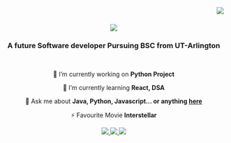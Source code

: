 <img align="right" src="https://visitor-badge.laobi.icu/badge?page_id=shahRhyme007.shahRhyme007" />

<h1 align="center">
    <img src="https://readme-typing-svg.herokuapp.com/?font=Righteous&size=35&center=true&vCenter=true&width=500&height=70&duration=4000&lines=Hi+There!+👋;+I'm+Shah+Arifur+Rahman+Rhyme!;" />
</h1>

<h3 align="center">A future Software developer Pursuing BSC from UT-Arlington</h3>

<br/>

<div align="center">
 
 🔭 I’m currently working on **Python Project**
 
 🌱 I’m currently learning **React, DSA**

💬 Ask me about **Java, Python, Javascript... or anything [here](https://github.com/shahRhyme007/shahRhyme007/issues)**

⚡ Favourite Movie **Interstellar**

 </div>
 
<div align="center"> 
  <a href="mailto:shah.ar.rhyme@gmail.com">
    <img src="https://img.shields.io/badge/Gmail-333333?style=for-the-badge&logo=gmail&logoColor=red" />
  </a>
  <a href="https://www.linkedin.com/in/shah-a-rahman-rhyme-b31005227/" target="_blank">
    <img src="https://img.shields.io/badge/LinkedIn-0077B5?style=for-the-badge&logo=linkedin&logoColor=white" target="_blank" />
  </a>
  <a href="file:///C:/Users/shahr/OneDrive/Documents/Rhyme%20UTA%20DOCS(important)/Shah%20Arifur%20Rahman%20Rhyme%20Final%20Year%20Resume.pdf" target="_blank">
  <img src="https://img.shields.io/badge/Resume-0077B5?style=for-the-badge&logo=file&logoColor=orange" target="_blank" />
  </a>
</div>
